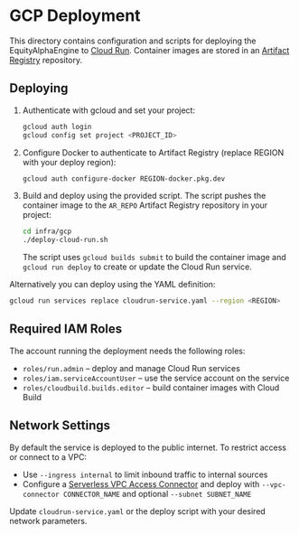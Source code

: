 # GCP Deployment

This directory contains configuration and scripts for deploying the EquityAlphaEngine to [Cloud Run](https://cloud.google.com/run).
Container images are stored in an [Artifact Registry](https://cloud.google.com/artifact-registry) repository.

## Deploying

1. Authenticate with gcloud and set your project:
   ```bash
   gcloud auth login
   gcloud config set project <PROJECT_ID>
   ```
2. Configure Docker to authenticate to Artifact Registry (replace REGION with your deploy region):
   ```bash
   gcloud auth configure-docker REGION-docker.pkg.dev
   ```
3. Build and deploy using the provided script. The script pushes the container image to the `AR_REPO` Artifact Registry repository in your project:
   ```bash
   cd infra/gcp
   ./deploy-cloud-run.sh
   ```
   The script uses `gcloud builds submit` to build the container image and `gcloud run deploy` to create or update the Cloud Run service.

Alternatively you can deploy using the YAML definition:

```bash
gcloud run services replace cloudrun-service.yaml --region <REGION>
```

## Required IAM Roles
The account running the deployment needs the following roles:

- `roles/run.admin` – deploy and manage Cloud Run services
- `roles/iam.serviceAccountUser` – use the service account on the service
- `roles/cloudbuild.builds.editor` – build container images with Cloud Build

## Network Settings
By default the service is deployed to the public internet. To restrict access or connect to a VPC:

- Use `--ingress internal` to limit inbound traffic to internal sources
- Configure a [Serverless VPC Access Connector](https://cloud.google.com/run/docs/configuring/connecting-vpc) and deploy with `--vpc-connector CONNECTOR_NAME` and optional `--subnet SUBNET_NAME`

Update `cloudrun-service.yaml` or the deploy script with your desired network parameters.
